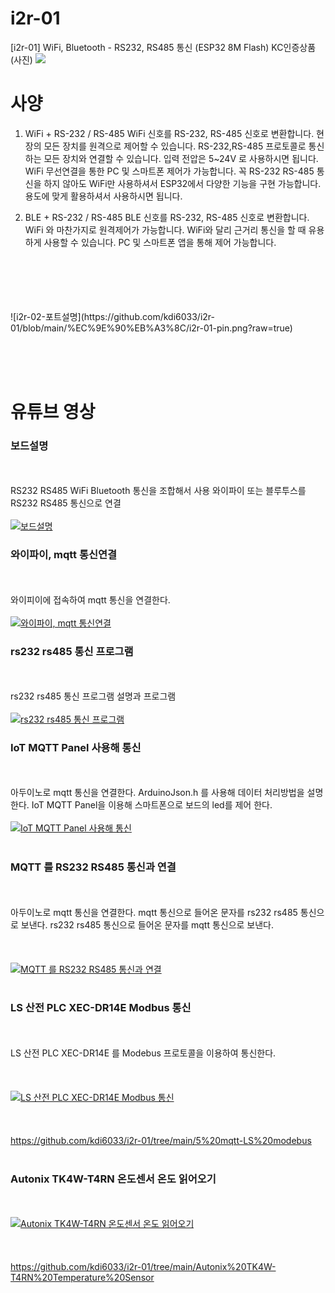 # i2r-01
[i2r-01] WiFi, Bluetooth - RS232, RS485 통신 (ESP32 8M Flash) KC인증상품
(사진)
<img src="https://shop-phinf.pstatic.net/20230826_81/1693026362162P6U1B_JPEG/i2r1_%ED%8F%AC%ED%8A%B8%EC%84%A4%EB%AA%85.jpg?type=w860">
# 사양
1) WiFi + RS-232 / RS-485
WiFi 신호를 RS-232, RS-485 신호로 변환합니다. 현장의 모든 장치를 원격으로 제어할 수 있습니다.
RS-232,RS-485 프로토콜로 통신하는 모든 장치와 연결할 수 있습니다. 입력 전압은 5~24V 로 사용하시면 됩니다.
WiFi 무선연결을 통한 PC 및 스마트폰 제어가 가능합니다. 꼭 RS-232 RS-485 통신을 하지 않아도 WiFi만 사용하셔서
ESP32에서 다양한 기능을 구현 가능합니다. 용도에 맞게 활용하셔서 사용하시면 됩니다.

2) BLE + RS-232 / RS-485
BLE 신호를 RS-232, RS-485 신호로 변환합니다. WiFi 와 마찬가지로 원격제어가 가능합니다.
WiFi와 달리 근거리 통신을 할 때 유용하게 사용할 수 있습니다. PC 및 스마트폰 앱을 통해 제어 가능합니다. <br><br>
<img src="https://shop-phinf.pstatic.net/20230323_31/1679552850674Dhsf6_PNG/SE-94d438aa-5bbe-4e35-b0c1-f8c143c6f49c.jpg?type=w860" data-src="https://shop-phinf.pstatic.net/20230323_31/1679552850674Dhsf6_PNG/SE-94d438aa-5bbe-4e35-b0c1-f8c143c6f49c.jpg?type=w860" alt="" class="se-image-resource">
<rs 232 통신예시><br><br>
<img src="https://shop-phinf.pstatic.net/20230323_167/1679552899753qVtAa_PNG/SE-628efce6-f930-44d3-90fc-ef5359d88657.jpg?type=w860" data-src="https://shop-phinf.pstatic.net/20230323_167/1679552899753qVtAa_PNG/SE-628efce6-f930-44d3-90fc-ef5359d88657.jpg?type=w860" alt="" class="se-image-resource">
<rs485 통신예시><br><br>
![i2r-02-포트설명](https://github.com/kdi6033/i2r-01/blob/main/%EC%9E%90%EB%A3%8C/i2r-01-pin.png?raw=true)

<br><br><img src="https://shop-phinf.pstatic.net/20230826_266/1693026697638mXVNk_PNG/pin%EC%97%B0%EA%B2%B0.png?type=w860" data-src="https://shop-phinf.pstatic.net/20230826_266/1693026697638mXVNk_PNG/pin%EC%97%B0%EA%B2%B0.png?type=w860" alt="" class="se-image-resource">

# 유튜브 영상
### 보드설명
<br><br>RS232 RS485 WiFi Bluetooth 통신을 조합해서 사용 와이파이 또는 블루투스를 RS232 RS485 통신으로 연결
<br><br>[![보드설명](https://img.youtube.com/vi/GtJyXPYJFQ0/hqdefault.jpg)](
https://youtu.be/GtJyXPYJFQ0)
### 와이파이, mqtt 통신연결
<br><br>와이피이에 접속하여 mqtt 통신을 연결한다.
<br><br>[![와이파이, mqtt 통신연결](https://img.youtube.com/vi/MS7zH7IwGxs/hqdefault.jpg)](https://youtu.be/MS7zH7IwGxs)

### rs232 rs485 통신 프로그램
<br><br>rs232 rs485 통신 프로그램 설명과 프로그램
<br><br>[![rs232 rs485 통신 프로그램](https://img.youtube.com/vi/zMqUET-AzRA/hqdefault.jpg)](https://youtu.be/zMqUET-AzRA)

### IoT MQTT Panel 사용해 통신
<br><br>아두이노로 mqtt 통신을 연결한다.
ArduinoJson.h 를 사용해 데이터 처리방법을 설명한다.
IoT MQTT Panel을 이용해 스마트폰으로 보드의 led를 제어 한다.<br><br>
[![IoT MQTT Panel 사용해 통신](https://img.youtube.com/vi/XUZnNzr35jI/hqdefault.jpg)](
https://youtu.be/XUZnNzr35jI)
<br><br>
### MQTT 를 RS232 RS485 통신과 연결
<br><br>
아두이노로 mqtt 통신을 연결한다.
mqtt 통신으로 들어온 문자를 rs232 rs485 통신으로 보낸다.
rs232 rs485 통신으로 들어온 문자를 mqtt 통신으로 보낸다.<br><br>
<br><br>[![MQTT 를 RS232 RS485 통신과 연결](https://img.youtube.com/vi/PjYLiG9bkJo/hqdefault.jpg)](
https://youtu.be/PjYLiG9bkJo)
<br><br>
### LS 산전 PLC XEC-DR14E Modbus 통신
<br><br>LS 산전 PLC XEC-DR14E 를 Modebus 프로토콜을 이용하여 통신한다.
<br><br>
<br><br>[![LS 산전 PLC XEC-DR14E Modbus 통신](https://img.youtube.com/vi/UspWiQ7-4tk/hqdefault.jpg)](
https://youtu.be/UspWiQ7-4tk)<br><br>
<br><br>https://github.com/kdi6033/i2r-01/tree/main/5%20mqtt-LS%20modebus<br><br>
### Autonix TK4W-T4RN 온도센서 온도 읽어오기
<br><br>[![Autonix TK4W-T4RN 온도센서 온도 읽어오기](https://img.youtube.com/vi/sFHXsX1PzqY/hqdefault.jpg)](
https://youtu.be/sFHXsX1PzqY)<br><br>
<br><br>https://github.com/kdi6033/i2r-01/tree/main/Autonix%20TK4W-T4RN%20Temperature%20Sensor
